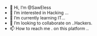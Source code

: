 - 👋 Hi, I’m @SawEless
- 👀 I’m interested in Hacking ...
- 🌱 I’m currently learning IT...
- 💞️ I’m looking to collaborate on ..Hackers.
- 📫 How to reach me . on this platform ..

<!---
SawEless/SawEless is a ✨ special ✨ repository because its `README.md` (this file) appears on your GitHub profile.
You can click the Preview link to take a look at your changes.
--->
